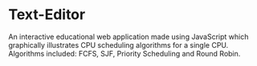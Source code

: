 # Text-Editor
An interactive educational web application made using JavaScript which graphically illustrates CPU scheduling algorithms for a single CPU.
Algorithms included: FCFS, SJF, Priority Scheduling and Round Robin.
